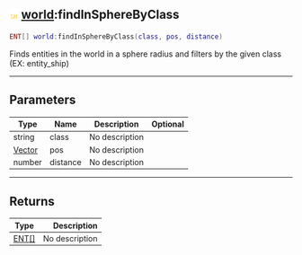 ## ![shared](../../.gitbook/assets/shared.png) [world](https://iaswiki.rawr.dev/readme/world):findInSphereByClass

```lua
ENT[] world:findInSphereByClass(class, pos, distance)
```

Finds entities in the world in a sphere radius and filters by the given class (EX: entity_ship)

------
## Parameters

| Type   | Name | Description | Optional |
| ------ | ---- | ----------- | -------: |
| string | class | No description |  |
| [Vector](https://iaswiki.rawr.dev/readme/vector) | pos | No description |  |
| number | distance | No description |  |


------
## Returns

| Type   | Description |
| ------ | ----------: |
| [ENT[]](https://iaswiki.rawr.dev/readme/ent[]) | No description |

